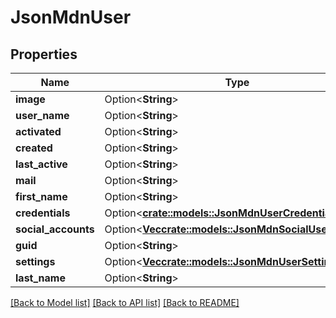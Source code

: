 # JsonMdnUser

## Properties

Name | Type | Description | Notes
------------ | ------------- | ------------- | -------------
**image** | Option<**String**> |  | [optional]
**user_name** | Option<**String**> |  | [optional]
**activated** | Option<**String**> |  | [optional]
**created** | Option<**String**> |  | [optional]
**last_active** | Option<**String**> |  | [optional]
**mail** | Option<**String**> |  | [optional]
**first_name** | Option<**String**> |  | [optional]
**credentials** | Option<[**crate::models::JsonMdnUserCredentials**](json_MDN_UserCredentials.md)> |  | [optional]
**social_accounts** | Option<[**Vec<crate::models::JsonMdnSocialUserObject>**](json_MDN_SocialUserObject.md)> |  | [optional]
**guid** | Option<**String**> |  | [optional]
**settings** | Option<[**Vec<crate::models::JsonMdnUserSetting>**](json_MDN_UserSetting.md)> |  | [optional]
**last_name** | Option<**String**> |  | [optional]

[[Back to Model list]](../README.md#documentation-for-models) [[Back to API list]](../README.md#documentation-for-api-endpoints) [[Back to README]](../README.md)


